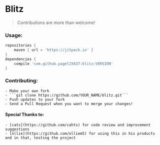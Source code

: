 # Blitz

> Contributions are more than welcome! 

### Usage:
```gradle
repositories {
    maven { url = 'https://jitpack.io' }
}
dependencies { 
    compile 'com.github.yagel15637:blitz:VERSION' 
}
```

### Contributing:
    - Make your own fork
    - ```git clone https://github.com/YOUR_NAME/blitz.git```
    - Push updates to your fork
    - Send a Pull Request when you want to merge your changes!
    
#### Special Thanks to:
    - [cats](https://github.com/cahts) for code review and improvement suggestions
    - [ollie](https://github.com/olliem5) for using this in his products and in that, testing the project
